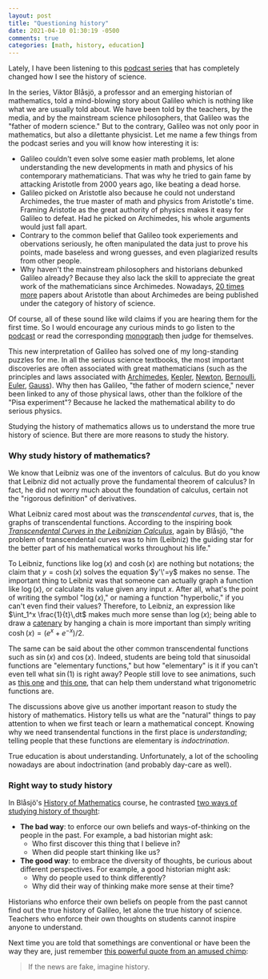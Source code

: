 ```yaml
---
layout: post
title: "Questioning history"
date: 2021-04-10 01:30:19 -0500
comments: true
categories: [math, history, education]
---
```




Lately, I have been listening to this [podcast series](http://intellectualmathematics.com/blog/the-case-against-galileo-s01-overview/) that has completely changed how I see the history of science.

In the series, Viktor Blåsjö, a professor and an emerging historian of mathematics, told a mind-blowing story about Galileo which is nothing like what we are usually told about. We have been told by the teachers, by the media, and by the mainstream science philosophers, that Galileo was the "father of modern science." But to the contrary, Galileo was not only poor in mathematics, but also a dilettante physicist. Let me name a few things from the podcast series and you will know how interesting it is:

<!--more-->

- Galileo couldn't even solve some easier math problems, let alone understanding the new developments in math and physics of his contemporary mathematicians. That was why he tried to gain fame by attacking Aristotle from 2000 years ago, like beating a dead horse.
- Galileo picked on Aristotle also because he could not understand Archimedes, the true master of math and physics from Aristotle's time. Framing Aristotle as the great authority of physics makes it easy for Galileo to defeat. Had he picked on Archimedes, his whole arguments would just fall apart.
- Contrary to the common belief that Galileo took experiements and obervations seriously, he often manipulated the data just to prove his points, made baseless and wrong guesses, and even plagiarized results from other people.
- Why haven't the mainstream philosophers and historians debunked Galileo already? Because they also lack the skill to appreciate the great work of the mathematicians since Archimedes. Nowadays, [20 times more](https://youtu.be/LbbQ8SaYy9M?t=702) papers about Aristotle than about Archimedes are being published under the category of history of science.

Of course, all of these sound like wild claims if you are hearing them for the first time. So I would encourage any curious minds to go listen to the [podcast](http://intellectualmathematics.com/blog/the-case-against-galileo-s01-overview/) or read the corresponding [monograph](https://arxiv.org/abs/2102.06595) then judge for themselves.

This new interpretation of Galileo has solved one of my long-standing puzzles for me. In all the serious science textbooks, the most important discoveries are often associated with great mathematicians (such as the principles and laws associated with [Archimedes](https://en.wikipedia.org/wiki/Archimedes%27_principle), [Kepler](https://en.wikipedia.org/wiki/Kepler%27s_laws_of_planetary_motion), [Newton](https://en.wikipedia.org/wiki/Newton%27s_law_of_universal_gravitation), [Bernoulli](https://en.wikipedia.org/wiki/Bernoulli%27s_principle), [Euler](https://en.wikipedia.org/wiki/Euler%E2%80%93Lagrange_equation), [Gauss](https://en.wikipedia.org/wiki/Gauss%27s_law)). Why then has Galileo, "the father of modern science," never been linked to any of those physical laws, other than the folklore of the "Pisa experiment"? Because he lacked the mathematical ability to do serious physics.

Studying the history of mathematics allows us to understand the more true history of science. But there are more reasons to study the history.

### Why study history of mathematics?

We know that Leibniz was one of the inventors of calculus. But do you know that Leibniz did not actually prove the fundamental theorem of calculus? In fact, he did not worry much about the foundation of calculus, certain not the "rigorous definition" of derivatives.

What Leibniz cared most about was the *transcendental curves*, that is, the graphs of transcendental functions. According to the inspiring book [_Transcendental Curves in the Leibnizian Calculus_](https://www.sciencedirect.com/book/9780128132371), again by Blåsjö, "the problem of transcendental curves was to him (Leibniz) the guiding star for the better part of his mathematical works throughout his life."

To Leibniz, functions like $\log(x)$ and $\cosh(x)$ are nothing but notations; the claim that $y=\cosh(x)$ solves the equation $y'\'=y$ makes no sense. The important thing to Leibniz was that someone can actually graph a function like $\log(x)$, or calculate its value given any input $x$. After all, what's the point of writing the symbol "$\log(x)$," or naming a function "hyperbolic," if you can't even find their values? Therefore, to Leibniz, an expression like $\int_1^x \frac{1}{t}\,dt$ makes much more sense than $\log(x)$; being able to draw a [catenary](https://en.wikipedia.org/wiki/Catenary) by hanging a chain is more important than simply writing $\cosh(x)=(e^x+e^{-x})/2$.

The same can be said about the other common transcendental functions such as $\sin(x)$ and $\cos(x)$. Indeed, students are being told that sinusoidal functions are "elementary functions," but how "elementary" is it if you can't even tell what $\sin(1)$ is right away? People still love to see animations, such as [this one](https://twitter.com/LucasVB/status/1378529237322334208?s=20) and [this one](https://twitter.com/mathladyhazel/status/1348876985053958147?s=20), that can help them understand what trigonometric functions are. 

The discussions above give us another important reason to study the history of mathematics. History tells us what are the "natural" things to pay attention to when we first teach or learn a mathematical concept. Knowing why we need transendental functions in the first place is *understanding*; telling people that these functions are elementary is *indoctrination*.

True education is about understanding. Unfortunately, a lot of the schooling nowadays are about indoctrination (and probably day-care as well).

### Right way to study history

In Blåsjö's [History of Mathematics](http://intellectualmathematics.com/history-of-mathematics/) course, he contrasted [two ways of studying history of thought](https://youtu.be/SX0SpjAJJ9M):

-   **The bad way**: to enforce our own beliefs and ways-of-thinking on the people in the past. For example, a bad historian might ask:
    -   Who first discover this thing that I believe in?
    -   When did people start thinking like us?
-   **The good way**: to embrace the diversity of thoughts, be curious about different perspectives. For example, a good historian might ask:
    -   Why do people used to think differently?
    -   Why did their way of thinking make more sense at their time?

Historians who enforce their own beliefs on people from the past cannot find out the true history of Galileo, let alone the true history of science. Teachers who enforce their own thoughts on students cannot inspire anyone to understand.

Next time you are told that somethings are conventional or have been the way they are, just remember [this powerful quote from an amused chimp](https://twitter.com/AmuseChimp/status/906147488582787073?s=20):

> If the news are fake, imagine history.